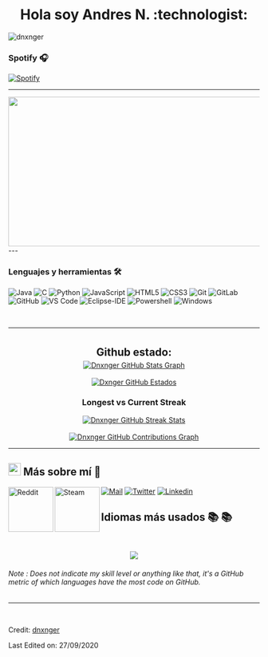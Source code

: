 <h1 align="center"><b>Hola soy Andres N. </b> :technologist: </h1>
<p><img src="https://komarev.com/ghpvc/?username=aryasoni98&label=Profile%20views&color=0e75b6&style=flat" alt="dnxnger" /></p>


### Spotify 🎧

[![Spotify](https://novatorem.bgstatic.vercel.app/api/spotify)](https://open.spotify.com/user/12169012638)

---
<div align="center">
    <img src="https://media.giphy.com/media/dWesBcTLavkZuG35MI/giphy.gif" width="600" height="300"/>
  </div>
---

### Lenguajes y herramientas 🛠 

![Java](http://img.shields.io/badge/-Java-5B4638?style=flat-square&logo=java&logoColor=ffffff)
![C](http://img.shields.io/badge/-C-A8B9CC?style=flat-square&logo=c&logoColor=ffffff)
![Python](http://img.shields.io/badge/-Python-3776AB?style=flat-square&logo=python&logoColor=ffffff)
![JavaScript](https://img.shields.io/badge/-JavaScript-%23F7DF1C?style=flat-square&logo=javascript&logoColor=000000&labelColor=%23F7DF1C&color=%23FFCE5A)
![HTML5](https://img.shields.io/badge/-HTML5-%23E44D27?style=flat-square&logo=html5&logoColor=ffffff)
![CSS3](https://img.shields.io/badge/-CSS3-%231572B6?style=flat-square&logo=css3)
![Git](https://img.shields.io/badge/-Git-%23F05032?style=flat-square&logo=git&logoColor=%23ffffff)
![GitLab](https://img.shields.io/badge/-GitLab-FCA121?style=flat-square&logo=gitlab)
![GitHub](https://img.shields.io/badge/-GitHub-181717?style=flat-square&logo=github)
![VS Code](http://img.shields.io/badge/-VS%20Code-007ACC?style=flat-square&logo=visual-studio-code&logoColor=ffffff)
![Eclipse-IDE](http://img.shields.io/badge/-Eclipse-2C2255?style=flat-square&logo=eclipse&logoColor=ffffff)
![Powershell](http://img.shields.io/badge/-Powershell-5391FE?style=flat-square&logo=powershell&logoColor=ffffff)
![Windows](http://img.shields.io/badge/-Windows-0078D6?style=flat-square&logo=windows&logoColor=ffffff)

<br/>

---

<br/>

 <div align="center">
<h2 align="center" style="margin: 5px 10px;">Github estado:</h2> 

<a href="https://github.com/dnxnger/dnxnger">
  <img align="center" src="https://github-profile-summary-cards.vercel.app/api/cards/profile-details?username=dnxnger&theme=gruvbox&hide_border=true)](https://github.com/dnxnger" alt="Dnxnger GitHub Stats Graph"/>
</a>
<br><br>
<a href="https://github.com/dnxnger/dnxnger">
  <img align="center" src="https://github-readme-stats.vercel.app/api?username=dnxnger&count_private=true&show_icons=true&theme=gruvbox&hide_border=true&custom_title=Bharat%20V%27s%20Github%20Stats" alt="Dxnger GitHub Estados" />
</a>
<h3>Longest vs Current Streak </h3>
<a href="https://github.com/dnxnger/dnxnger">
  <img align="center" src="https://github-readme-streak-stats.herokuapp.com/?user=dnxnger&theme=gruvbox" alt="Dnxnger GitHub Streak Stats"/>
</a>
<br><br>
<a href="https://github.com/dnxnger/dnxnger">
  <img align="center" src="https://activity-graph.herokuapp.com/graph?username=dnxnger&theme=gruvbox&hide_border=true&custom_title=Contribution%20Graph" alt="Dnxnger GitHub Contributions Graph"/>
</a>
</div>

---

## <img src="https://media.tenor.com/images/7e96d994f29b388f63f7aa77ff2bea78/tenor.gif" width="25"> <b> Más sobre mí 👋</b>
  
[![Mail](https://img.shields.io/badge/-Say%20Hi!-black?style=for-the-badge&logo=gmail)](mailto:dnxnger666@gmail.com)
[![Twitter](https://img.shields.io/badge/-Twitter-black?style=for-the-badge&logo=twitter)](https://twitter.com/mxmbogota)
[![Linkedin](https://img.shields.io/badge/-LinkedIn-black?style=for-the-badge&logo=Linkedin)](https://www.linkedin.com/in/edison-nari%C3%B1o-09a76a278/)
<a href="https://www.reddit.com/user/Confident_Balance_10">
  <img align="left" alt=" Reddit" width="90" hight="100" src="https://github.com/Xx-Ashutosh-xX/Xx-Ashutosh-xX/blob/master/assets/icons/reddit.png" />
</a>
<a href="https://steamcommunity.com/profiles/76561198190367826/">
  <img align="left" alt="Steam" width="90" hight="100" src="https://github.com/Xx-Ashutosh-xX/Xx-Ashutosh-xX/blob/master/assets/icons/steam.png" />
</a>

## Idiomas más usados ​​📚 📚

<br>
<p align='center'>
<img src="https://github-readme-stats.anuraghazra1.vercel.app/api/top-langs/?username=chinmay29hub&theme=dark&hide_border=true&no-bg=true&no-frame=true&langs_count=10">
</p>
<p align='center'>
<h6>Note : Does not indicate my skill level or anything like that, it's a GitHub metric of which languages have the most code on GitHub.</h6>
</p>

<hr>
<br>



Credit: [dnxnger](https://github.com/dnxnger)

Last Edited on: 27/09/2020

